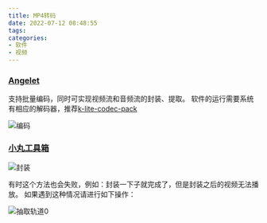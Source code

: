 ```yaml
---
title: MP4转码
date: 2022-07-12 08:48:55
tags:
categories:
- 软件
- 视频
---
```


### [Angelet](https://tieba.baidu.com/p/3400225580)

支持批量编码，同时可实现视频流和音频流的封装、提取。<!--more-->
软件的运行需要系统有相应的解码器，推荐[k-lite-codec-pack](https://www.codecguide.com/download_kl.htm)

![编码](https://yamaeye.pages.dev/img/pc/Angelet.jpg)

### [小丸工具箱](https://www.bilibili.com/read/cv255412)

![封装](https://yamaeye.pages.dev/img/pc/小丸工具箱-封装.jpg)

有时这个方法也会失败，例如：封装一下子就完成了，但是封装之后的视频无法播放。
如果遇到这种情况请进行如下操作：

![抽取轨道0](https://yamaeye.pages.dev/img/pc/小丸工具箱-抽取轨道0.jpg)